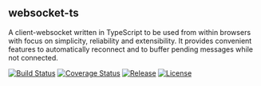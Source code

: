 ## websocket-ts
A client-websocket written in TypeScript to be used from within browsers with focus on simplicity, reliability and extensibility. It provides convenient features to automatically reconnect and to buffer pending messages while not connected.

[![Build Status](https://travis-ci.org/jjxxs/websocket-ts.svg?branch=master)](https://travis-ci.org/jjxxs/websocket-ts)
[![Coverage Status](https://coveralls.io/repos/github/jjxxs/websocket-ts/badge.svg?branch=master)](https://coveralls.io/github/jjxxs/websocket-ts?branch=master)
[![Release](https://img.shields.io/github/v/release/jjxxs/websocket-ts)](https://github.com/jjxxs/gopher-tools/releases/latest)
[![License](https://img.shields.io/github/license/jjxxs/websocket-ts)](/LICENSE)
